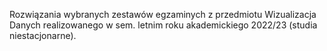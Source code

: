 Rozwiązania wybranych zestawów egzaminych z przedmiotu Wizualizacja Danych realizowanego w sem. letnim roku akademickiego 2022/23 (studia niestacjonarne).
